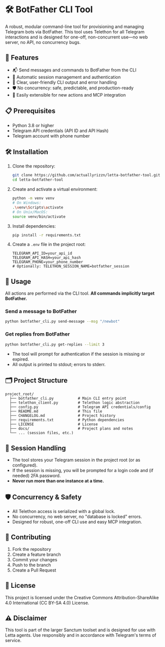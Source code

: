 # 🛠️ BotFather CLI Tool

A robust, modular command-line tool for provisioning and managing Telegram bots via BotFather. This tool uses Telethon for all Telegram interactions and is designed for one-off, non-concurrent use—no web server, no API, no concurrency bugs.

## 🚀 Features

- 📬 Send messages and commands to BotFather from the CLI
- 🔄 Automatic session management and authentication
- 📝 Clear, user-friendly CLI output and error handling
- 🛡️ No concurrency: safe, predictable, and production-ready
- 🧩 Easily extensible for new actions and MCP integration

## 📋 Prerequisites

- Python 3.8 or higher
- Telegram API credentials (API ID and API Hash)
- Telegram account with phone number

## 🛠️ Installation

1. Clone the repository:
   ```bash
   git clone https://github.com/actuallyrizzn/letta-botfather-tool.git
   cd letta-botfather-tool
   ```

2. Create and activate a virtual environment:
   ```bash
   python -m venv venv
   # On Windows:
   .\venv\Scripts\activate
   # On Unix/MacOS:
   source venv/bin/activate
   ```

3. Install dependencies:
   ```bash
   pip install -r requirements.txt
   ```

4. Create a `.env` file in the project root:
   ```env
   TELEGRAM_API_ID=your_api_id
   TELEGRAM_API_HASH=your_api_hash
   TELEGRAM_PHONE=your_phone_number
   # Optionally: TELETHON_SESSION_NAME=botfather_session
   ```

## 🚀 Usage

All actions are performed via the CLI tool. **All commands implicitly target BotFather.**

### Send a message to BotFather
```bash
python botfather_cli.py send-message --msg "/newbot"
```

### Get replies from BotFather
```bash
python botfather_cli.py get-replies --limit 3
```

- The tool will prompt for authentication if the session is missing or expired.
- All output is printed to stdout; errors to stderr.

## 🗂️ Project Structure
```
project_root/
  ├── botfather_cli.py           # Main CLI entry point
  ├── telethon_client.py         # Telethon logic abstraction
  ├── config.py                  # Telegram API credentials/config
  ├── README.md                  # This file
  ├── CHANGELOG.md               # Project history
  ├── requirements.txt           # Python dependencies
  ├── LICENSE                    # License
  ├── docs/                      # Project plans and notes
  └── ... (session files, etc.)
```

## 📝 Session Handling
- The tool stores your Telegram session in the project root (or as configured).
- If the session is missing, you will be prompted for a login code and (if needed) 2FA password.
- **Never run more than one instance at a time.**

## 🛡️ Concurrency & Safety
- All Telethon access is serialized with a global lock.
- No concurrency, no web server, no "database is locked" errors.
- Designed for robust, one-off CLI use and easy MCP integration.

## 🤝 Contributing
1. Fork the repository
2. Create a feature branch
3. Commit your changes
4. Push to the branch
5. Create a Pull Request

## 📄 License

This project is licensed under the Creative Commons Attribution-ShareAlike 4.0 International (CC BY-SA 4.0) License.

## ⚠️ Disclaimer

This tool is part of the larger Sanctum toolset and is designed for use with Letta agents. Use responsibly and in accordance with Telegram's terms of service.
